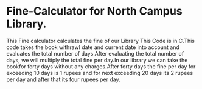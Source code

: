 # Fine-Calculator for North Campus Library.
This Fine calculator calculates the fine of our Library
This Code is in C.This code takes the book withrawl date and current date into account and evaluates the total number of days.After evaluating the total number of days, we will multiply the total fine per day.In our library we can take the bookfor forty days without any charges.After forty days the fine per day for exceeding 10 days is 1 rupees and for next exceeding 20 days its 2 rupees per day and after that its four rupees per day. 
